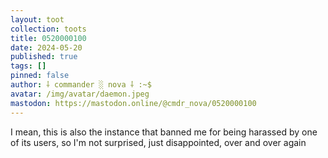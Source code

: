 ```yaml
---
layout: toot
collection: toots
title: 0520000100
date: 2024-05-20
published: true
tags: []
pinned: false
author: ⸸ commander ░ nova ⸸ :~$
avatar: /img/avatar/daemon.jpeg
mastodon: https://mastodon.online/@cmdr_nova/0520000100
---
```


I mean, this is also the instance that banned me for being harassed by one of its users, so I'm not surprised, just disappointed, over and over again

